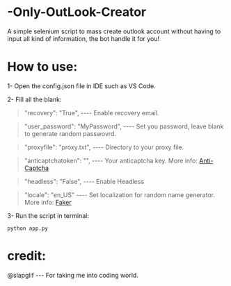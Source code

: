 # -Only-OutLook-Creator
A simple selenium script to mass create outlook account without having to input all kind of information, the bot handle it for you!


# How to use:
1- Open the config.json file in IDE such as VS Code.

2- Fill all the blank:

 >"recovery": "True",            ---- Enable recovery email.
  
 >"user_password": "MyPassword", ---- Set you password, leave blank to generate random passwovrd.
 
 >"proxyfile": "proxy.txt",      ---- Directory to your proxy file.
 
 >"anticaptchatoken": "",        ---- Your anticaptcha key. More info: [Anti-Captcha](https://anti-captcha.com)
 
 >"headless": "False",           ---- Enable Headless
 
 >"locale": "en_US"              ---- Set localization for random name generator. More info: [Faker](https://github.com/joke2k/faker)

3- Run the script in terminal:

`python app.py`

# credit:

@slapglif   --- For taking me into coding world.

